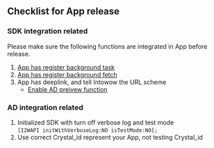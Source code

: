 ## Checklist for App release
### SDK integration related
Please make sure the following functions are integrated in App before release.

1. [App has register background task](register-background-task.md)
2. [App has register background fetch](register-background-fetch.md)
3. App has deeplink, and tell Intowow the URL scheme
    - [Enable AD preivew function](ad-preview.md)

### AD integration related
1. Initialized SDK with turn off verbose log and test mode <br>
`[I2WAPI initWithVerboseLog:NO isTestMode:NO];`
2. Use correct Crystal_id represent your App, not testing Crystal_id
